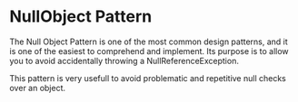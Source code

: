 # NullObject Pattern 

The Null Object Pattern is one of the most common design patterns, and it is one of the easiest to comprehend and implement. Its purpose is to allow you to avoid accidentally throwing a NullReferenceException.

This pattern is very usefull to avoid problematic and repetitive null checks over an object.